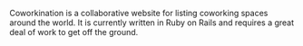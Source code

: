 Coworkination is a collaborative website for listing coworking spaces around the world. It is currently written in Ruby on Rails and requires a great deal of work to get off the ground.